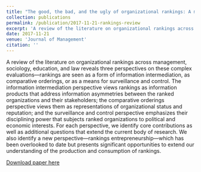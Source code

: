 ```yaml
---
title: "The good, the bad, and the ugly of organizational rankings: A multidisciplinary review of the literature and directions for future research"
collection: publications
permalink: /publication/2017-11-21-rankings-review
excerpt: 'A review of the literature on organizational rankings across management, sociology, education, and law reveals three perspectives on these complex evaluations—rankings are seen as a form of information intermediation, as comparative orderings, or as a means for surveillance and control. The information intermediation perspective views rankings as information products that address information asymmetries between the ranked organizations and their stakeholders; the comparative orderings perspective views them as representations of organizational status and reputation; and the surveillance and control perspective emphasizes their disciplining power that subjects ranked organizations to political and economic interests. For each perspective, we identify core contributions as well as additional questions that extend the current body of research. We also identify a new perspective—rankings entrepreneurship—which has been overlooked to date but presents significant opportunities to extend our understanding of the production and consumption of rankings.'
date: 2017-11-21
venue: 'Journal of Management' 
citation: ''
---
```

A review of the literature on organizational rankings across management, sociology, education, and law reveals three perspectives on these complex evaluations—rankings are seen as a form of information intermediation, as comparative orderings, or as a means for surveillance and control. The information intermediation perspective views rankings as information products that address information asymmetries between the ranked organizations and their stakeholders; the comparative orderings perspective views them as representations of organizational status and reputation; and the surveillance and control perspective emphasizes their disciplining power that subjects ranked organizations to political and economic interests. For each perspective, we identify core contributions as well as additional questions that extend the current body of research. We also identify a new perspective—rankings entrepreneurship—which has been overlooked to date but presents significant opportunities to extend our understanding of the production and consumption of rankings.

[Download paper here](https://journals.sagepub.com/doi/abs/10.1177/0149206317741962)

